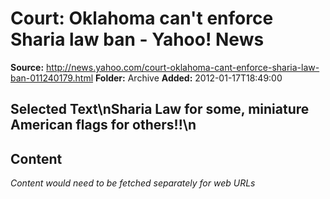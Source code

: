# Court: Oklahoma can't enforce Sharia law ban - Yahoo! News

**Source:** http://news.yahoo.com/court-oklahoma-cant-enforce-sharia-law-ban-011240179.html
**Folder:** Archive
**Added:** 2012-01-17T18:49:00


## Selected Text\nSharia Law for some, miniature American flags for others!!\n

## Content
*Content would need to be fetched separately for web URLs*
